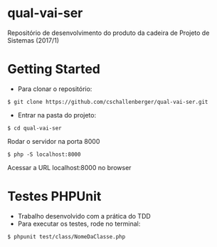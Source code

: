 # qual-vai-ser
Repositório de desenvolvimento do produto da cadeira de Projeto de Sistemas (2017/1)

# Getting Started

- Para clonar o repositório:
```
$ git clone https://github.com/cschallenberger/qual-vai-ser.git
```
- Entrar na pasta do projeto:
```
$ cd qual-vai-ser
```
Rodar o servidor na porta 8000
```
$ php -S localhost:8000
```
Acessar a URL localhost:8000 no browser

# Testes PHPUnit

- Trabalho desenvolvido com  a prática do TDD
- Para executar os testes, rode no terminal:

```
$ phpunit test/class/NomeDaClasse.php
```
